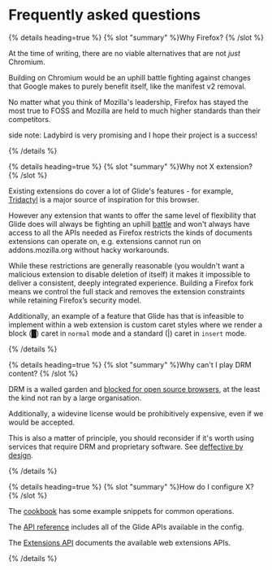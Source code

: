 # Frequently asked questions

{% details heading=true %} {% slot "summary" %}Why Firefox?
{% /slot %}

At the time of writing, there are no viable alternatives that are not _just_ Chromium.

Building on Chromium would be an uphill battle fighting against changes that Google makes to purely benefit itself, like the manifest v2 removal.

No matter what you think of Mozilla's leadership, Firefox has stayed the most true to FOSS and Mozilla are held to much higher standards than their competitors.

side note: Ladybird is very promising and I hope their project is a success!

{% /details %}

{% details heading=true %} {% slot "summary" %}Why not X extension?
{% /slot %}

Existing extensions do cover a lot of Glide's features - for example, [Tridactyl](https://github.com/tridactyl/tridactyl) is a major source of inspiration for this browser.

However any extension that wants to offer the same level of flexibility that Glide does will always be fighting an uphill [battle](https://github.com/tridactyl/tridactyl/issues/1800) and won't always have access to all the APIs needed as Firefox restricts the kinds of documents extensions can operate on, e.g. extensions cannot run on addons.mozilla.org without hacky workarounds.

While these restrictions are generally reasonable (you wouldn't want a malicious extension to disable deletion of itself) it makes it impossible to deliver a consistent, deeply integrated experience. Building a Firefox fork means we control the full stack and removes the extension constraints while retaining Firefox’s security model.

Additionally, an example of a feature that Glide has that is infeasible to implement within a web extension is custom caret styles where we render a block (█) caret in `normal` mode and a standard (|) caret in `insert` mode.

{% /details %}

{% details heading=true %} {% slot "summary" %}Why can't I play DRM content?
{% /slot %}

DRM is a walled garden and [blocked for open source browsers](https://blog.samuelmaddock.com/posts/google-widevine-blocked-my-browser/), at the least the kind not ran by a large organisation.

Additionally, a widevine license would be prohibitively expensive, even if we would be accepted.

This is also a matter of principle, you should reconsider if it's worth using services that require DRM and proprietary software. See [deffective by design](https://www.defectivebydesign.org/).

{% /details %}

{% details heading=true %} {% slot "summary" %}How do I configure X?
{% /slot %}

The [cookbook](cookbook.md) has some example snippets for common operations.

The [API reference](api.md) includes all of the Glide APIs available in the config.

The [Extensions API](extensions.md) documents the available web extensions APIs.

{% /details %}
